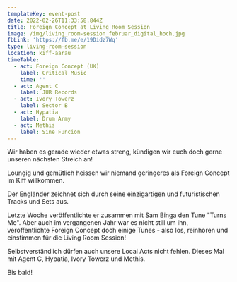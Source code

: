 ```yaml
---
templateKey: event-post
date: 2022-02-26T11:33:58.844Z
title: Foreign Concept at Living Room Session
image: /img/living_room-session_februar_digital_hoch.jpg
fbLink: 'https://fb.me/e/19Didz7Wq'
type: living-room-session
location: kiff-aarau
timeTable:
  - act: Foreign Concept (UK)
    label: Critical Music
    time: ''
  - act: Agent C
    label: JUR Records
  - act: Ivory Towerz
    label: Sector B
  - act: Hypatia
    label: Drum Army
  - act: Methis
    label: Sine Funcion
---
```

Wir haben es gerade wieder etwas streng, kündigen wir euch doch gerne unseren nächsten Streich an!

Loungig und gemütlich heissen wir niemand geringeres als Foreign Concept im Kiff willkommen. 

Der Engländer zeichnet sich durch seine einzigartigen und futuristischen Tracks und Sets aus. 

Letzte Woche veröffentlichte er zusammen mit Sam Binga den Tune "Turns Me". Aber auch im vergangenen Jahr war es nicht still um ihn, veröffentlichte Foreign Concept doch einige Tunes - also los, reinhören und einstimmen für die Living Room Session!

Selbstverständlich dürfen auch unsere Local Acts nicht fehlen. Dieses Mal mit Agent C, Hypatia, Ivory Towerz und Methis.

Bis bald!
